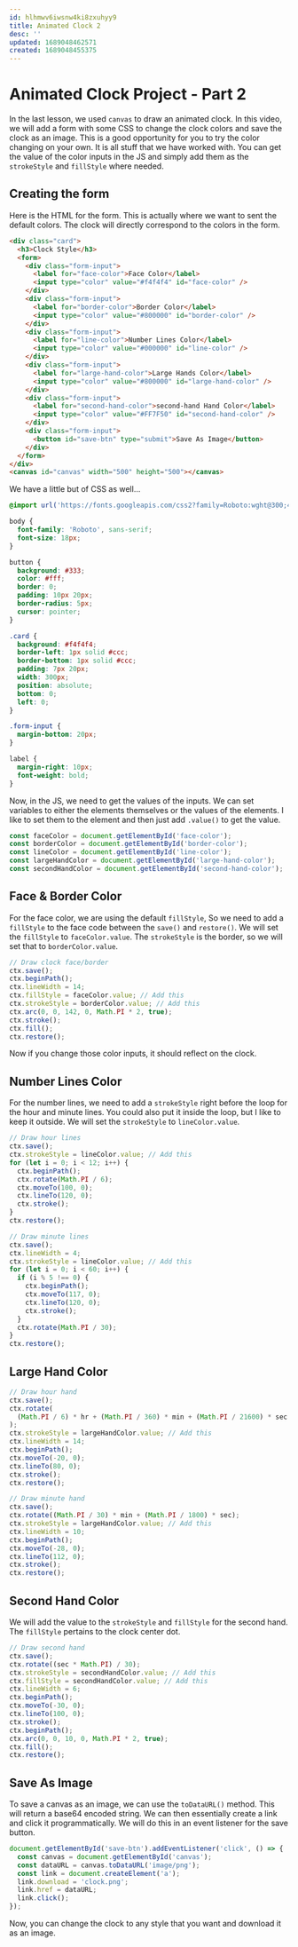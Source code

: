 ```yaml
---
id: hlhmwv6iwsnw4ki8zxuhyy9
title: Animated Clock 2
desc: ''
updated: 1689048462571
created: 1689048455375
---
```

# Animated Clock Project - Part 2

In the last lesson, we used `canvas` to draw an animated clock. In this video, we will add a form with some CSS to change the clock colors and save the clock as an image. This is a good opportunity for you to try the color changing on your own. It is all stuff that we have worked with. You can get the value of the color inputs in the JS and simply add them as the `strokeStyle` and `fillStyle` where needed.

## Creating the form

Here is the HTML for the form. This is actually where we want to sent the default colors. The clock will directly correspond to the colors in the form.

```html
<div class="card">
  <h3>Clock Style</h3>
  <form>
    <div class="form-input">
      <label for="face-color">Face Color</label>
      <input type="color" value="#f4f4f4" id="face-color" />
    </div>
    <div class="form-input">
      <label for="border-color">Border Color</label>
      <input type="color" value="#800000" id="border-color" />
    </div>
    <div class="form-input">
      <label for="line-color">Number Lines Color</label>
      <input type="color" value="#000000" id="line-color" />
    </div>
    <div class="form-input">
      <label for="large-hand-color">Large Hands Color</label>
      <input type="color" value="#800000" id="large-hand-color" />
    </div>
    <div class="form-input">
      <label for="second-hand-color">second-hand Hand Color</label>
      <input type="color" value="#FF7F50" id="second-hand-color" />
    </div>
    <div class="form-input">
      <button id="save-btn" type="submit">Save As Image</button>
    </div>
  </form>
</div>
<canvas id="canvas" width="500" height="500"></canvas>
```

We have a little but of CSS as well...

```css
@import url('https://fonts.googleapis.com/css2?family=Roboto:wght@300;400;700&display=swap');

body {
  font-family: 'Roboto', sans-serif;
  font-size: 18px;
}

button {
  background: #333;
  color: #fff;
  border: 0;
  padding: 10px 20px;
  border-radius: 5px;
  cursor: pointer;
}

.card {
  background: #f4f4f4;
  border-left: 1px solid #ccc;
  border-bottom: 1px solid #ccc;
  padding: 7px 20px;
  width: 300px;
  position: absolute;
  bottom: 0;
  left: 0;
}

.form-input {
  margin-bottom: 20px;
}

label {
  margin-right: 10px;
  font-weight: bold;
}
```

Now, in the JS, we need to get the values of the inputs. We can set variables to either the elements themselves or the values of the elements. I like to set them to the element and then just add `.value()` to get the value.

```js
const faceColor = document.getElementById('face-color');
const borderColor = document.getElementById('border-color');
const lineColor = document.getElementById('line-color');
const largeHandColor = document.getElementById('large-hand-color');
const secondHandColor = document.getElementById('second-hand-color');
```

## Face & Border Color

For the face color, we are using the default `fillStyle`, So we need to add a `fillStyle` to the face code between the `save()` and `restore()`. We will set the `fillStyle` to `faceColor.value`. The `strokeStyle` is the border, so we will set that to `borderColor.value`.

```js
// Draw clock face/border
ctx.save();
ctx.beginPath();
ctx.lineWidth = 14;
ctx.fillStyle = faceColor.value; // Add this
ctx.strokeStyle = borderColor.value; // Add this
ctx.arc(0, 0, 142, 0, Math.PI * 2, true);
ctx.stroke();
ctx.fill();
ctx.restore();
```

Now if you change those color inputs, it should reflect on the clock.

## Number Lines Color

For the number lines, we need to add a `strokeStyle` right before the loop for the hour and minute lines. You could also put it inside the loop, but I like to keep it outside. We will set the `strokeStyle` to `lineColor.value`.

```js
// Draw hour lines
ctx.save();
ctx.strokeStyle = lineColor.value; // Add this
for (let i = 0; i < 12; i++) {
  ctx.beginPath();
  ctx.rotate(Math.PI / 6);
  ctx.moveTo(100, 0);
  ctx.lineTo(120, 0);
  ctx.stroke();
}
ctx.restore();

// Draw minute lines
ctx.save();
ctx.lineWidth = 4;
ctx.strokeStyle = lineColor.value; // Add this
for (let i = 0; i < 60; i++) {
  if (i % 5 !== 0) {
    ctx.beginPath();
    ctx.moveTo(117, 0);
    ctx.lineTo(120, 0);
    ctx.stroke();
  }
  ctx.rotate(Math.PI / 30);
}
ctx.restore();
```

## Large Hand Color

```js
// Draw hour hand
ctx.save();
ctx.rotate(
  (Math.PI / 6) * hr + (Math.PI / 360) * min + (Math.PI / 21600) * sec
);
ctx.strokeStyle = largeHandColor.value; // Add this
ctx.lineWidth = 14;
ctx.beginPath();
ctx.moveTo(-20, 0);
ctx.lineTo(80, 0);
ctx.stroke();
ctx.restore();

// Draw minute hand
ctx.save();
ctx.rotate((Math.PI / 30) * min + (Math.PI / 1800) * sec);
ctx.strokeStyle = largeHandColor.value; // Add this
ctx.lineWidth = 10;
ctx.beginPath();
ctx.moveTo(-28, 0);
ctx.lineTo(112, 0);
ctx.stroke();
ctx.restore();
```

## Second Hand Color

We will add the value to the `strokeStyle` and `fillStyle` for the second hand. The `fillStyle` pertains to the clock center dot.

```js
// Draw second hand
ctx.save();
ctx.rotate((sec * Math.PI) / 30);
ctx.strokeStyle = secondHandColor.value; // Add this
ctx.fillStyle = secondHandColor.value; // Add this
ctx.lineWidth = 6;
ctx.beginPath();
ctx.moveTo(-30, 0);
ctx.lineTo(100, 0);
ctx.stroke();
ctx.beginPath();
ctx.arc(0, 0, 10, 0, Math.PI * 2, true);
ctx.fill();
ctx.restore();
```

## Save As Image

To save a canvas as an image, we can use the `toDataURL()` method. This will return a base64 encoded string. We can then essentially create a link and click it programmatically. We will do this in an event listener for the save button.

```js
document.getElementById('save-btn').addEventListener('click', () => {
  const canvas = document.getElementById('canvas');
  const dataURL = canvas.toDataURL('image/png');
  const link = document.createElement('a');
  link.download = 'clock.png';
  link.href = dataURL;
  link.click();
});
```

Now, you can change the clock to any style that you want and download it as an image.
